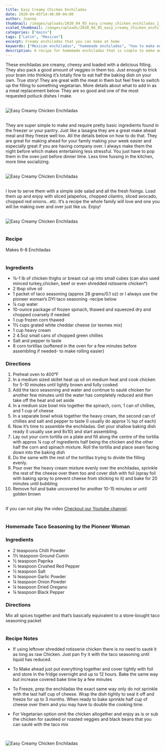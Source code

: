 ```yaml
---
title: Easy Creamy Chicken Enchiladas
date: 2020-04-05T14:46:00-04:00
author: Joanne
thumbnail: /images/uploads/2020_04_05_easy_creamy_chicken_enchiladas_1.jpg
scaled_thumbnail: /images/uploads/2020_04_05_easy_creamy_chicken_enchiladas_0.jpg
categories: ["mains"]
tags: ["Latin", "Mexican"]
excerpt: Creamy enchiladas that you can make at home
keywords: ["Mexican enchiladas", "homemade enchiladas", "how to make enchiladas", "homemade Mexican food"]
description: A recipe for homemade enchiladas that is simple to make and only requires basic ingredients found in the freezer or your pantry.
---
```


These enchiladas are creamy, cheesy and loaded with a delicious filling. They also pack a good amount of veggies in them too. Just enough to trick your brain into thinking it’s totally fine to eat half the baking dish on your own. True story! They are great with the meat in them but feel free to switch up the filling to something vegetarian. More details about what to add in as a meat replacement below. They are so good and one of the most requested potluck dishes I make.
</br>
</br>

![Easy Creamy Chicken Enchiladas](/images/uploads/2020_04_05_easy_creamy_chicken_enchiladas_2.jpg)
</br>
</br>

They are super simple to make and require pretty basic ingredients found in the freezer or your pantry. Just like a lasagna they are a great make ahead meal and they freeze well too. All the details below on how to do that. They are great for making ahead for your family making your week easier and especially great if you are having company over. I always make them the night before which makes entertaining less stressful. You just have to pop them in the oven just before dinner time. Less time fussing in the kitchen, more time socializing. 
</br>
</br>

![Easy Creamy Chicken Enchiladas](/images/uploads/2020_04_05_easy_creamy_chicken_enchiladas_3.jpg)
</br>
</br>

I love to serve them with a simple side salad and all the fresh fixings. Load them up and enjoy with sliced jalapeños, chopped cilantro, sliced avocado, chopped red onions...etc. It’s a recipe the whole family will love and one you will be making over and over just like us. Enjoy! 
</br>
</br>

![Easy Creamy Chicken Enchiladas](/images/uploads/2020_04_05_easy_creamy_chicken_enchiladas_4.jpg)
</br>
</br>

### Recipe
Makes 6-8 Enchiladas
</br>
</br>

### Ingredients

* <span itemprop="ingredients">¾-1 lb of chicken thighs or breast cut up into small cubes (can also used minced turkey,chicken, beef or even shredded </span>rotisserie chicken*)
* <span itemprop="ingredients">2 tbsp olive oil</span>
* <span itemprop="ingredients">1 packet of taco seasoning (approx 28 grams/0.1 oz) or I always use the pioneer woman’s DYI taco seasoning -recipe below</span>
* <span itemprop="ingredients">¼ cup water</span>
* <span itemprop="ingredients">10-ounce package of frozen spinach, thawed and squeezed dry and chopped coarsely if needed </span>
* <span itemprop="ingredients">1 cup frozen corn thawed</span>
* <span itemprop="ingredients">1½ cups grated white cheddar cheese (or texmex mix) </span>
* <span itemprop="ingredients">1 cup heavy cream</span>
* <span itemprop="ingredients">2 4.5oz small cans of chopped green chillies</span>
* <span itemprop="ingredients">Salt and pepper to taste</span>
* <span itemprop="ingredients">8 corn tortillas (softened in the oven for a few minutes before assembling if needed- to make rolling easier)</span>

### Directions
1. Preheat oven to 400°F
2. In a medium sized skillet heat up oil on medium heat and cook chicken for 5-10 minutes until lightly brown and fully cooked
3. Add the taco seasoning and water and continue to sauté chicken for another few minutes until the water has completely reduced and then take off the heat and set aside
4. In a medium size bowl mix together the spinach, corn, 1 can of chillies, and 1 cup of cheese
5. In a separate bowl whisk together the heavy cream, the second can of chillies and salt and pepper to taste (I usually do approx ½ tsp of each)
6. Now it’s time to assemble the enchiladas. Get your shallow baking dish ready (I usually use and 8x10) and start assembling.
7. Lay out your corn tortilla on a plate and fill along the centre of the tortilla with approx &frac14; cup of ingredients half being the chicken and the other half the corn and spinach mixture. Roll the tortilla and place seam facing down into the baking dish
8. Do the same with the rest of the tortillas trying to divide the filling evenly. 
9. Pour over the heavy cream mixture evenly over the enchiladas, sprinkle the rest of the cheese over them too and cover dish with foil (spray foil with baking spray to prevent cheese from sticking to it) and bake for 20 minutes until bubbling
10. Remove foil and bake uncovered for another 10-15 minutes or until golden brown  

</br>
<div class="mv-video-target mv-video-id-j9h7340vmb2bcrwu2eux" data-video-id="j9h7340vmb2bcrwu2eux" data-volume="70" data-ratio="16:9"></div>If you can not play the video <span class="highlight"><a href="https://youtu.be/EeJVMhGZMFw">Checkout our Youtube channel</a></span>.
</br>
</br>

### Homemade Taco Seasoning by the Pioneer Woman

### Ingredients
* 2 teaspoons Chilli Powder
* 1½ teaspoon Ground Cumin
* ½ teaspoon Paprika
* ½ teaspoon Crushed Red Pepper
* ½ teaspoon Salt
* ¼ teaspoon Garlic Powder
* ¼ teaspoon Onion Powder
* ¼ teaspoon Dried Oregano
* ¼ teaspoon Black Pepper

### Directions
Mix all spices together and that’s basically equivalent to a store-bought taco seasoning packet
</br>
</br>

### Recipe Notes
* If using leftover shredded rotisserie chicken there is no need to sauté it as long as raw Chicken. Just pan fry it with the taco seasoning until liquid has reduced. 

* To Make ahead just put everything together and cover tightly with foil and store in the fridge overnight and up to 12 hours. Bake the same way but increase covered bake time by a few minutes

* To Freeze, prep the enchiladas the exact same way only do not sprinkle with the last half cup of cheese. Wrap the dish tightly to seal it off and freeze for up to 3 months. When ready to bake sprinkle half cup of cheese over them and you may have to double the cooking time.

* For Vegetarian option omit the chicken altogether and enjoy as is or sub the chicken for sautéed or roasted veggies and black beans that you can sauté with the taco mix

</br>

![Easy Creamy Chicken Enchiladas](/images/uploads/2020_04_05_easy_creamy_chicken_enchiladas_5.jpg)